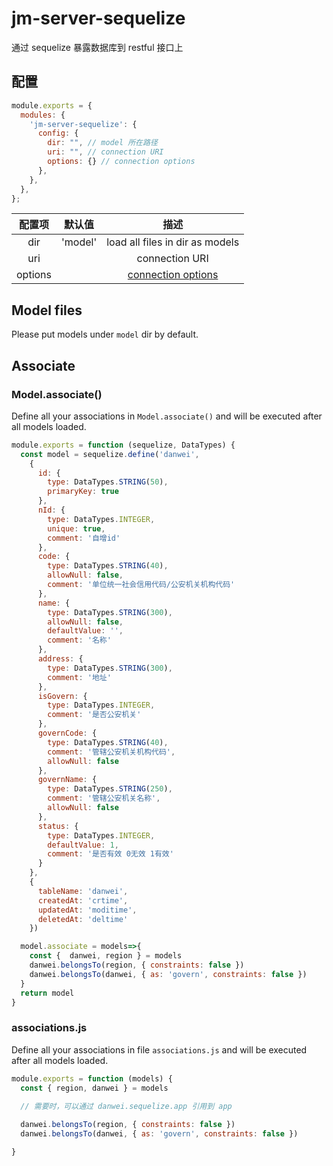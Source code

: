# jm-server-sequelize

通过 sequelize 暴露数据库到 restful 接口上

## 配置

```javascript
module.exports = {
  modules: {
    'jm-server-sequelize': {
      config: {
        dir: "", // model 所在路径
        uri: "", // connection URI
        options: {} // connection options
      },
    },
  },
};
```

| 配置项 | 默认值 | 描述 |
| :---: | :---: | :---: |
| dir | 'model' | load all files in dir as models |
| uri | | connection URI |
| options | | [connection options](https://sequelize.org/v5/class/lib/sequelize.js~Sequelize.html#instance-constructor-constructor) |

## Model files

Please put models under `model` dir by default.

## Associate

### Model.associate()

Define all your associations in `Model.associate()` and will be executed after all models loaded.

```javascript
module.exports = function (sequelize, DataTypes) {
  const model = sequelize.define('danwei',
    {
      id: {
        type: DataTypes.STRING(50),
        primaryKey: true
      },
      nId: {
        type: DataTypes.INTEGER,
        unique: true,
        comment: '自增id'
      },
      code: {
        type: DataTypes.STRING(40),
        allowNull: false,
        comment: '单位统一社会信用代码/公安机关机构代码'
      },
      name: {
        type: DataTypes.STRING(300),
        allowNull: false,
        defaultValue: '',
        comment: '名称'
      },
      address: {
        type: DataTypes.STRING(300),
        comment: '地址'
      },
      isGovern: {
        type: DataTypes.INTEGER,
        comment: '是否公安机关'
      },
      governCode: {
        type: DataTypes.STRING(40),
        comment: '管辖公安机关机构代码',
        allowNull: false
      },
      governName: {
        type: DataTypes.STRING(250),
        comment: '管辖公安机关名称',
        allowNull: false
      },
      status: {
        type: DataTypes.INTEGER,
        defaultValue: 1,
        comment: '是否有效 0无效 1有效'
      }
    },
    {
      tableName: 'danwei',
      createdAt: 'crtime',
      updatedAt: 'moditime',
      deletedAt: 'deltime'
    })

  model.associate = models=>{
    const {  danwei, region } = models
    danwei.belongsTo(region, { constraints: false })
    danwei.belongsTo(danwei, { as: 'govern', constraints: false })
  }
  return model
}

```
### associations.js

Define all your associations in file `associations.js` and will be executed after all models loaded.

```javascript
module.exports = function (models) {
  const { region, danwei } = models
  
  // 需要时，可以通过 danwei.sequelize.app 引用到 app

  danwei.belongsTo(region, { constraints: false })
  danwei.belongsTo(danwei, { as: 'govern', constraints: false })

}

```